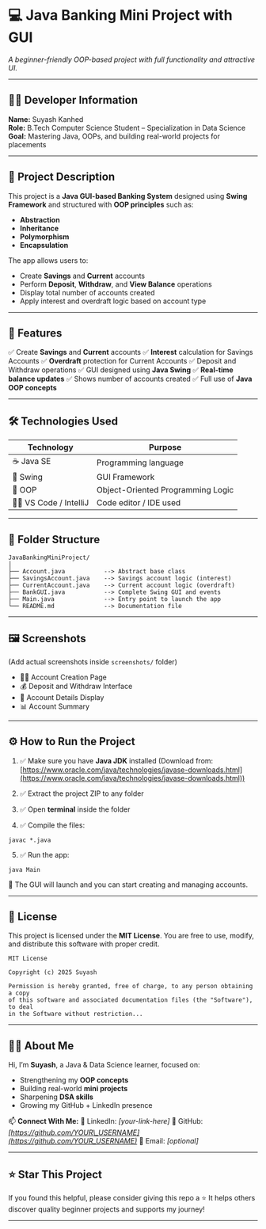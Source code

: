 # 💻 Java Banking Mini Project with GUI

*A beginner-friendly OOP-based project with full functionality and attractive UI.*

---

## 👨‍💻 Developer Information

**Name:** Suyash Kanhed
<br>
**Role:** B.Tech Computer Science Student – Specialization in Data Science
<br>
**Goal:** Mastering Java, OOPs, and building real-world projects for placements

---

## 📝 Project Description

This project is a **Java GUI-based Banking System** designed using **Swing Framework** and structured with **OOP principles** such as:

* **Abstraction**
* **Inheritance**
* **Polymorphism**
* **Encapsulation**

The app allows users to:

* Create **Savings** and **Current** accounts
* Perform **Deposit**, **Withdraw**, and **View Balance** operations
* Display total number of accounts created
* Apply interest and overdraft logic based on account type

---

## 🎯 Features

✅ Create **Savings** and **Current** accounts
✅ **Interest** calculation for Savings Accounts
✅ **Overdraft** protection for Current Accounts
✅ Deposit and Withdraw operations
✅ GUI designed using **Java Swing**
✅ **Real-time balance updates**
✅ Shows number of accounts created
✅ Full use of **Java OOP concepts**

---

## 🛠️ Technologies Used

| Technology               | Purpose                           |
| ------------------------ | --------------------------------- |
| ☕ Java SE                | Programming language              |
| 🎨 Swing                 | GUI Framework                     |
| 🧠 OOP                   | Object-Oriented Programming Logic |
| 🧑‍💻 VS Code / IntelliJ | Code editor / IDE used            |

---

## 📁 Folder Structure

```
JavaBankingMiniProject/
│
├── Account.java           --> Abstract base class
├── SavingsAccount.java    --> Savings account logic (interest)
├── CurrentAccount.java    --> Current account logic (overdraft)
├── BankGUI.java           --> Complete Swing GUI and events
├── Main.java              --> Entry point to launch the app
└── README.md              --> Documentation file
```

---

## 🖼️ Screenshots

(Add actual screenshots inside `screenshots/` folder)

* 👨‍💼 Account Creation Page
* 💰 Deposit and Withdraw Interface
* 📄 Account Details Display
* 📊 Account Summary

---

## ⚙️ How to Run the Project

1. ✅ Make sure you have **Java JDK** installed
   (Download from: [https://www.oracle.com/java/technologies/javase-downloads.html](https://www.oracle.com/java/technologies/javase-downloads.html))

2. ✅ Extract the project ZIP to any folder

3. ✅ Open **terminal** inside the folder

4. ✅ Compile the files:

```
javac *.java
```

5. ✅ Run the app:

```
java Main
```

📌 The GUI will launch and you can start creating and managing accounts.

---

## 📜 License

This project is licensed under the **MIT License**.
You are free to use, modify, and distribute this software with proper credit.

```
MIT License

Copyright (c) 2025 Suyash

Permission is hereby granted, free of charge, to any person obtaining a copy
of this software and associated documentation files (the "Software"), to deal
in the Software without restriction...
```

---

## 🙋‍♂️ About Me

Hi, I’m **Suyash**, a Java & Data Science learner, focused on:

* Strengthening my **OOP concepts**
* Building real-world **mini projects**
* Sharpening **DSA skills**
* Growing my GitHub + LinkedIn presence

📫 **Connect With Me:**
🔗 LinkedIn: *\[your-link-here]*
🐙 GitHub: *[https://github.com/YOUR\_USERNAME](https://github.com/YOUR_USERNAME)*
📧 Email: *\[optional]*

---

## ⭐ Star This Project

If you found this helpful, please consider giving this repo a ⭐
It helps others discover quality beginner projects and supports my journey!

---
